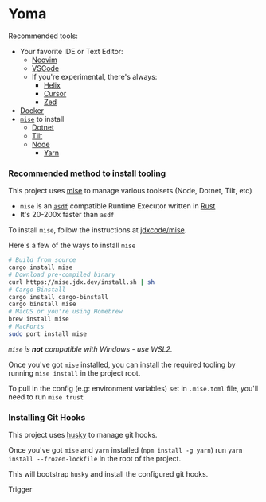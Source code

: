 # Yoma

Recommended tools:
* Your favorite IDE or Text Editor:
  * [Neovim](https://neovim.io/)
  * [VSCode](https://code.visualstudio.com/)
  * If you're experimental, there's always:
    * [Helix](https://helix-editor.com/)
    * [Cursor](https://www.cursor.so/)
    * [Zed](https://zed.dev/)
* [Docker](https://www.docker.com/)
* [`mise`](https://mise.jdx.dev/) to install
  * [Dotnet](https://dotnet.microsoft.com/)
  * [Tilt](https://tilt.dev/)
  * [Node](https://nodejs.org/en/)
    * [Yarn](https://yarnpkg.com/)

### Recommended method to install tooling
This project uses [mise](https://mise.jdx.dev/) to manage various toolsets (Node, Dotnet, Tilt, etc)
* `mise` is an [`asdf`](https://asdf-vm.com/) compatible Runtime Executor written in [Rust](https://www.rust-lang.org/)
* It's 20-200x faster than `asdf`

To install `mise`, follow the instructions at [jdxcode/mise](https://mise.jdx.dev/getting-started.html).

Here's a few of the ways to install `mise`
```sh
# Build from source
cargo install mise
# Download pre-compiled binary
curl https://mise.jdx.dev/install.sh | sh
# Cargo Binstall
cargo install cargo-binstall
cargo binstall mise
# MacOS or you're using Homebrew
brew install mise
# MacPorts
sudo port install mise
```
*`mise` is **not** compatible with Windows - use WSL2.*

Once you've got `mise` installed, you can install the required tooling by running `mise install` in the project root.

To pull in the config (e.g: environment variables) set in `.mise.toml` file, you'll need to run `mise trust`

### Installing Git Hooks
This project uses [husky](https://typicode.github.io/husky/#/) to manage git hooks.

Once you've got `mise` and `yarn` installed (`npm install -g yarn`) run `yarn install --frozen-lockfile` in the root of the project.

This will bootstrap `husky` and install the configured git hooks.

Trigger
